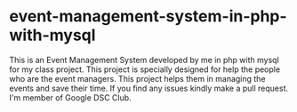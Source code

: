 # event-management-system-in-php-with-mysql
This is an Event Management System developed by me in php with mysql for my class project.
This project is specially designed for help the people who are the event managers. This project helps them in managing the events and save their time.
If you find any issues kindly make a pull request.
I'm member of Google DSC Club.

